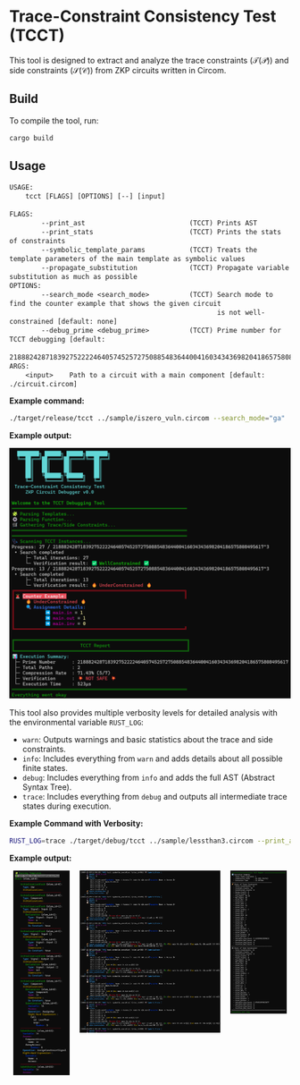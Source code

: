 # Trace-Constraint Consistency Test (TCCT)

This tool is designed to extract and analyze the trace constraints ($`\mathcal{T}(\mathcal{P})`$) and side constraints ($`\mathcal{S}(\mathcal{C})`$) from ZKP circuits written in Circom.

## Build

To compile the tool, run:

```bash
cargo build
```

## Usage

```
USAGE:
    tcct [FLAGS] [OPTIONS] [--] [input]

FLAGS:
        --print_ast                          (TCCT) Prints AST
        --print_stats                        (TCCT) Prints the stats of constraints
        --symbolic_template_params           (TCCT) Treats the template parameters of the main template as symbolic values
        --propagate_substitution             (TCCT) Propagate variable substitution as much as possible
OPTIONS:
        --search_mode <search_mode>          (TCCT) Search mode to find the counter example that shows the given circuit
                                                    is not well-constrained [default: none]
        --debug_prime <debug_prime>          (TCCT) Prime number for TCCT debugging [default:
                                                    21888242871839275222246405745257275088548364400416034343698204186575808495617]
ARGS:
    <input>    Path to a circuit with a main component [default: ./circuit.circom]
```

**Example command:**

```bash
./target/release/tcct ../sample/iszero_vuln.circom --search_mode="ga"
```

**Example output:**

<img src="img/main_result.png" alt="Result" width=600>

This tool also provides multiple verbosity levels for detailed analysis with the environmental variable `RUST_LOG`:

- `warn`: Outputs warnings and basic statistics about the trace and side constraints.
- `info`: Includes everything from `warn` and adds details about all possible finite states.
- `debug`: Includes everything from `info` and adds the full AST (Abstract Syntax Tree).
- `trace`: Includes everything from `debug` and outputs all intermediate trace states during execution.

**Example Command with Verbosity:**

```bash
RUST_LOG=trace ./target/debug/tcct ../sample/lessthan3.circom --print_ast --print_stats
```

**Example output:**

<div style="display: flex; align-items: flex-start; justify-content: space-around;">
  <img src="img/ast.png" alt="AST" style="width: 20%; margin-right: 5px;">
  <img src="img/se.png" alt="Traces" style="width: 50%; margin-right: 5px;">
  <img src="img/result.png" alt="Summary Reports" style="width: 20%;">
</div>



